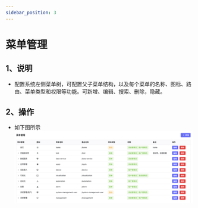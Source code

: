 ```yaml
---
sidebar_position: 3
---
```


# 菜单管理

## 1、说明
- 配置系统左侧菜单树，可配置父子菜单结构，以及每个菜单的名称、图标、路由、菜单类型和权限等功能。可新增、编辑、搜索、删除，隐藏。


## 2、操作
- 如下图所示
![](./images/image36.png)



